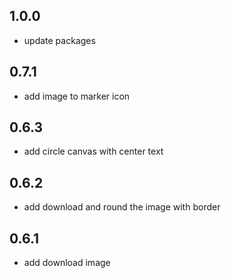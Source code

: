## 1.0.0

* update packages

## 0.7.1

* add image to marker icon

## 0.6.3

* add circle canvas with center text


## 0.6.2

* add download and round the image with border

## 0.6.1

* add download image


